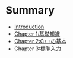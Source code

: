 # Summary

* [Introduction](introduction.md)
* [Chapter 1:基礎知識](chapter_1.md)
* [Chapter 2:C++の基本](chapter_2.md)
* Chapter 3:標準入力

